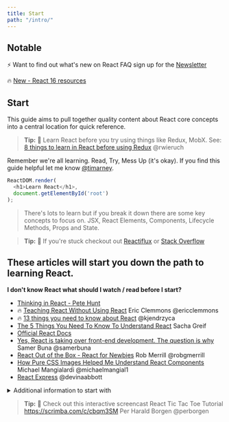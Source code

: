 ```yaml
---
title: Start
path: "/intro/"
---
```

## Notable
<div class="notable">
<p style="margin-bottom:0rem">⚡ Want to find out what's new on React FAQ sign up for the <a href="https://tinyletter.com/timarney">Newsletter</a></p>
 <p style="margin-bottom:0rem">🔥 <a href="https://reactfaq.site/react16">New - React 16 resources</a> <p>
 
</div>


## Start
This guide aims to pull together quality content about React core concepts into a central location for quick reference.

> **Tip:** 🤔 Learn React before you try using things like Redux, MobX.  See: [8 things to learn in React before using Redux](https://www.robinwieruch.de/learn-react-before-using-redux/) @rwieruch

Remember we're all learning.  Read, Try, Mess Up (it's okay).  If you find this guide helpful let me know [@timarney](https://twitter.com/timarney).


```javascript
ReactDOM.render(
  <h1>Learn React</h1>,
  document.getElementById('root')
);
```

>There's lots to learn but if you break it down there are some key concepts to focus on. JSX, React Elements, Components, Lifecycle Methods, Props and State.


> **Tip:** 🤔 If you're stuck checkout out [Reactiflux](https://www.reactiflux.com) or [Stack Overflow](http://stackoverflow.com/questions/tagged/reactjs)

## These articles will start you down the path to learning React.

**I don't know React what should I watch / read before I start?**
* [Thinking in React - Pete Hunt](https://facebook.github.io/react/docs/thinking-in-react.html)
* 🔥 [Teaching React Without Using React](https://medium.com/@ericclemmons/teaching-react-without-using-react-a4b87cfd4e87#.q8cyvryw1) Eric Clemmons @ericclemmons
* 🔥 [13 things you need to know about React](http://aimforsimplicity.com/post/13-things-you-need-to-know-about-react)  @kjendrzyca
* [The 5 Things You Need To Know To Understand React](https://medium.com/@sachagreif/the-5-things-you-need-to-know-to-understand-react-a1dbd5d114a3#.uii8of7um) Sacha Greif
* [Official React Docs](https://facebook.github.io/react/docs/hello-world.html)
* [Yes, React is taking over front-end development. The question is why](https://medium.freecodecamp.com/yes-react-is-taking-over-front-end-development-the-question-is-why-40837af8ab76) Samer Buna @samerbuna
* [React Out of the Box - React for Newbies](https://www.youtube.com/watch?v=100pKUE3OPI) Rob Merrill @robgmerrill
* [How Pure CSS Images Helped Me Understand React Components](https://medium.com/coding-artist/how-pure-css-images-helped-me-understand-react-components-3ad7b05051b0) Michael Mangialardi @michaelmangial1
* [React Express](http://www.react.express) @devinaabbott

<details>
 <summary>Additional information to start with</summary>
* [I wish I knew these before diving into React](https://engineering.opsgenie.com/i-wish-i-knew-these-before-diving-into-react-301e0ee2e488) Canberk Morelli
* [Pete Hunt: React: Rethinking best practices JSConf EU 2013](https://www.youtube.com/watch?v=x7cQ3mrcKaY)
* [React in 7 Minutes](https://egghead.io/lessons/react-react-in-7-minutes) this is a slightly dated but still really good starter
* [Complete Intro to React - React, Webpack, Babel, Redux, React Router, SSR](https://btholt.github.io/complete-intro-to-react/) Brian Holt(@holtbt) for Frontend Masters worshop
* [React "Aha" Moments](https://tylermcginnis.com/react-aha-moments) Tyler McGinnis @tylermcginnis33
* [All the terrible things I did the first time I wrote a complex React App ](https://youtu.be/Fk--XUEorvc?t=20666) Raquel @raquelxmoss
* [Introduction to React](https://mva.microsoft.com/en-US/training-courses/introduction-to-react-16635?l=4wrKgdJrC_206218965) Eric W. Greene / Microsoft Virtual Academy
* [A few things every new React developer should know part 1](https://medium.com/deepscan/a-few-things-every-new-react-developer-should-know-part-1-93940e11800a) @pieceoflena
</details>

> **Tip:** 🤔 Check out this interactive screencast React Tic Tac Toe Tutorial https://scrimba.com/c/cbqm3SM Per Harald Borgen @perborgen
